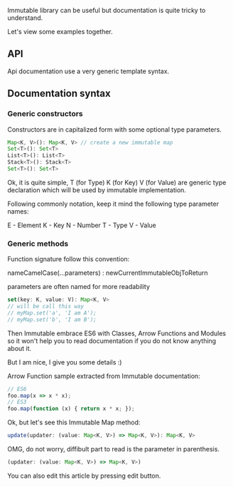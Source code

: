 Immutable library can be useful but documentation is quite tricky to understand.

Let's view some examples together.

## API

Api documentation use a very generic template syntax.

## Documentation syntax

### Generic constructors

Constructors are in capitalized form with some optional type parameters.

```javascript
Map<K, V>(): Map<K, V> // create a new immutable map
Set<T>(): Set<T>
List<T>(): List<T>
Stack<T>(): Stack<T>
Set<T>(): Set<T>
```

Ok, it is quite simple, T (for Type) K (for Key) V (for Value) are generic type declaration which will be used by immutable implementation.

Following commonly notation, keep it mind the following type parameter names:

E - Element
K - Key
N - Number
T - Type
V - Value


### Generic methods

Function signature follow this convention:

nameCamelCase(...parameters) : newCurrentImmutableObjToReturn

parameters are often named for more readability

```javascript
set(key: K, value: V): Map<K, V>
// will be call this way
// myMap.set('a', 'I am A');
// myMap.set('b', 'I am B');
```

Then Immutable embrace ES6 with Classes, Arrow Functions and Modules so it won't help you to read documentation if you do not know anything about it.

But I am nice, I give you some details :)

Arrow Function sample extracted from Immutable documentation:

```javascript
// ES6
foo.map(x => x * x);
// ES3
foo.map(function (x) { return x * x; });
```

Ok, but let's see this Immutable Map method:

```javascript
update(updater: (value: Map<K, V>) => Map<K, V>): Map<K, V>
```

OMG, do not worry, diffibult part to read is the parameter in parenthesis.

```javascript
(updater: (value: Map<K, V>) => Map<K, V>)
```





You can also edit this article by pressing edit button.
